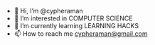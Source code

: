 - 👋 Hi, I’m @cypheraman
- 👀 I’m interested in COMPUTER SCIENCE
- 🌱 I’m currently learning LEARNING HACKS
- 📫 How to reach me cypheraman@gmail.com

<!---
cypheraman/cypheraman is a ✨ special ✨ repository because its `README.md` (this file) appears on your GitHub profile.
You can click the Preview link to take a look at your changes.
--->
